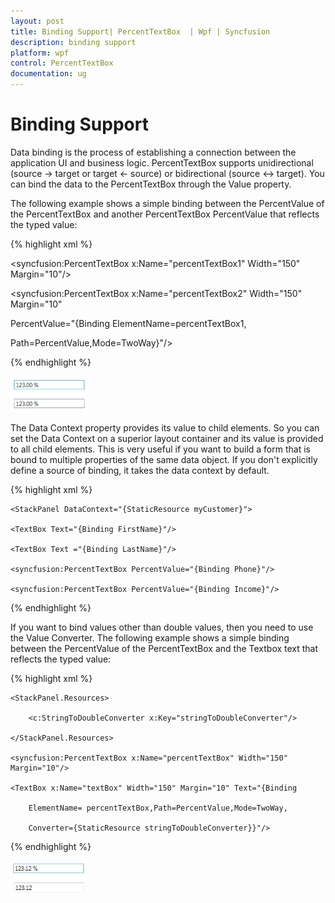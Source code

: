 ```yaml
---
layout: post
title: Binding Support| PercentTextBox  | Wpf | Syncfusion
description: binding support
platform: wpf
control: PercentTextBox 
documentation: ug
---
```


# Binding Support

Data binding is the process of establishing a connection between the application UI and business logic. PercentTextBox supports unidirectional (source -> target or target <- source) or bidirectional (source <-> target). You can bind the data to the PercentTextBox through the Value property.

The following example shows a simple binding between the PercentValue of the PercentTextBox and another PercentTextBox PercentValue that reflects the typed value:

 {% highlight xml %}

  

   <StackPanel>

<syncfusion:PercentTextBox x:Name="percentTextBox1" Width="150" Margin="10"/>

<syncfusion:PercentTextBox x:Name="percentTextBox2" Width="150" Margin="10"  

PercentValue="{Binding ElementName=percentTextBox1, 

Path=PercentValue,Mode=TwoWay}"/>

</StackPanel>

 {% endhighlight %}







![](Binding-Support_images/Binding-Support_img1.png)


The Data Context property provides its value to child elements. So you can set the Data Context on a superior layout container and its value is provided to all child elements. This is very useful if you want to build a form that is bound to multiple properties of the same data object. If you don't explicitly define a source of binding, it takes the data context by default.

 {% highlight xml %}



    <StackPanel DataContext="{StaticResource myCustomer}">

    <TextBox Text="{Binding FirstName}"/>

    <TextBox Text ="{Binding LastName}"/>

    <syncfusion:PercentTextBox PercentValue="{Binding Phone}"/>

    <syncfusion:PercentTextBox PercentValue="{Binding Income}"/>

</StackPanel>

 {% endhighlight %}









If you want to bind values other than double values, then you need to use the Value Converter. The following example shows a simple binding between the PercentValue of the PercentTextBox and the Textbox text that reflects the typed value:

 {% highlight xml %}

    

   <StackPanel>

    <StackPanel.Resources>

        <c:StringToDoubleConverter x:Key="stringToDoubleConverter"/>

    </StackPanel.Resources>

    <syncfusion:PercentTextBox x:Name="percentTextBox" Width="150" Margin="10"/>

    <TextBox x:Name="textBox" Width="150" Margin="10" Text="{Binding 

        ElementName= percentTextBox,Path=PercentValue,Mode=TwoWay,

        Converter={StaticResource stringToDoubleConverter}}"/>

</StackPanel>

 {% endhighlight %}







![](Binding-Support_images/Binding-Support_img2.png)


